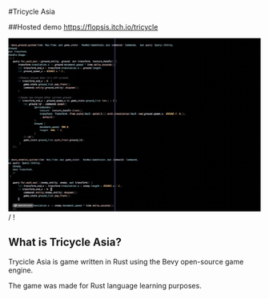 #Tricycle Asia

##Hosted demo
https://flopsis.itch.io/tricycle

 ![ Alt text](tricycle.gif) / ! [](tricycle.gif)

## What is Tricycle Asia?

Trycicle Asia is game written in Rust using the Bevy open-source game engine.

The game was made for Rust language learning purposes.
